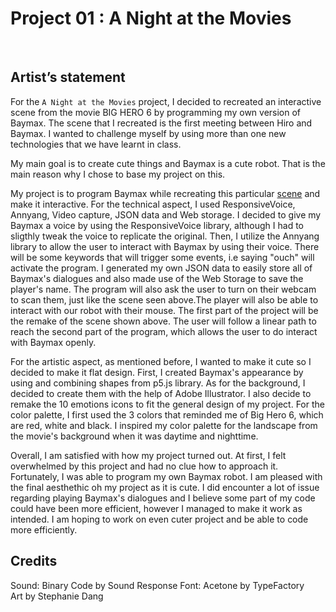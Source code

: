 # Project 01 : A Night at the Movies
 <br/>

## Artist’s statement
For the `A Night at the Movies` project, I decided to recreated an interactive  scene from the movie BIG HERO 6 
by programming my own version of Baymax. The scene that I recreated is the first meeting between Hiro and Baymax.
I wanted to challenge myself by using more than one new technologies that we have learnt in class.

My main goal is to create cute things and Baymax is a cute robot. That is the main reason why I chose to base my project on this.

My project is to program Baymax while recreating this particular [scene](https://www.youtube.com/watch?v=VwocZbI3T-w&ab_channel=NicoleLatham) and make it interactive.
For the technical aspect, I used ResponsiveVoice, Annyang, Video capture, JSON data and Web storage. I decided to give my Baymax a voice by
using the ResponsiveVoice library, although I had to sligthly tweak the voice to replicate the original. Then, I utilize the Annyang library
to allow the user to interact with Baymax by using their voice. There will be some keywords that will trigger some events, i.e saying "ouch" will activate the program.
I generated my own JSON data to easily store all of Baymax's dialogues and also made use of the Web Storage to save the player's name. The program will also ask the user to turn on their webcam to scan them, just like the scene seen above.The player will also be able to interact with our robot with their mouse. The first part of the project will be the remake of the scene shown above. The user will follow a linear path to reach the second part of the program,
which allows the user to do interact with Baymax openly.

For the artistic aspect, as mentioned before, I wanted to make it cute so I decided to make it flat design. First, I created Baymax's appearance by using and combining shapes from p5.js library. As for the background, I decided to create them with the help of Adobe Illustrator. I also decide to remake the 10 emotions icons to fit the general design of my project. For the color palette, I first used the 3 colors that reminded me of Big Hero 6, which are red, white and black. I inspired my color palette for the landscape from the movie's background when it was daytime and nighttime. 

Overall, I am satisfied with how my project turned out. At first, I felt overwhelmed by this project and had no clue how to approach it. Fortunately, I was able to program my own Baymax robot. I am pleased with the final aesthethic oh my project as it is cute. I did encounter a lot of issue regarding playing Baymax's dialogues and I believe some part of my code could have been more efficient, however I managed to make it work as intended. I am hoping to work on even cuter project and be able to code more efficiently.


## Credits
Sound: Binary Code by Sound Response
Font: Acetone by TypeFactory <br/>
Art by Stephanie Dang <br/>
